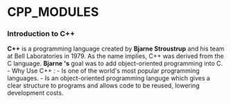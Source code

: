 # CPP_MODULES

### Introduction to C++

**C++** is a programming language created by __Bjarne Stroustrup__ and his team at Bell Laboratories in 1979.
As the name implies, C++ was derived from the C language. __Bjarne 's__ goal was to add object-oriented programming into C.
	- Why Use C++ :
		- Is one of the world's most popular programming languages.
		- Is an object-oriented programming languge which gives a clear structure to programs and allows code to be reused, lowering development costs.
